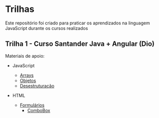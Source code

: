 # Trilhas

Este repositório foi criado para praticar os aprendizados na linguagem JavaScript durante os cursos realizados

## Trilha 1 - Curso Santander Java + Angular (Dio)

Materiais de apoio:

- JavaScript
  - [Arrays](https://developer.mozilla.org/pt-BR/docs/Web/JavaScript/Reference/Global_Objects/Array)
  - [Objetos](https://developer.mozilla.org/pt-BR/docs/Web/JavaScript/Guide/Working_with_objects)
  - [Desestruturação](https://www.digitalocean.com/community/tutorials/understanding-destructuring-rest-parameters-and-spread-syntax-in-javascript-pt)

- HTML
  - [Formulários](https://www.w3schools.com/html/html_forms.asp)
    - [ComboBox](https://como-faz.net/html/select-combobox-dos-paises-do-mundo-html/)

